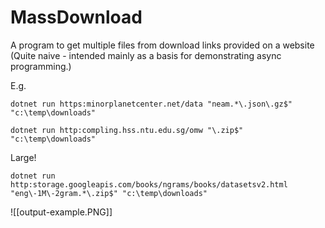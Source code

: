 # MassDownload
A program to get multiple files from download links provided on a website (Quite naive - intended mainly as a basis for demonstrating async programming.)  

E.g.  
  ```
  dotnet run https:minorplanetcenter.net/data "neam.*\.json\.gz$" "c:\temp\downloads"
  ```
  ```
  dotnet run http:compling.hss.ntu.edu.sg/omw "\.zip$" "c:\temp\downloads"
  ```
  Large!   
  ```
  dotnet run http:storage.googleapis.com/books/ngrams/books/datasetsv2.html "eng\-1M\-2gram.*\.zip$" "c:\temp\downloads"
  ```
  
  ![[output-example.PNG]]